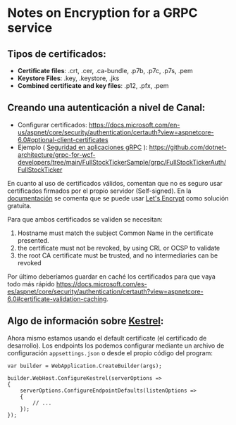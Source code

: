 # Notes on Encryption for a GRPC service

## Tipos de certificados:
- **Certificate files**: .crt, .cer, .ca-bundle, .p7b, .p7c, .p7s, .pem
- **Keystore Files**: .key, .keystore, .jks
- **Combined certificate and key files**: .p12, .pfx, .pem

## Creando una autenticación a nivel de Canal:
- Configurar certificados: https://docs.microsoft.com/en-us/aspnet/core/security/authentication/certauth?view=aspnetcore-6.0#optional-client-certificates
- Ejemplo ( [Seguridad en aplicaciones gRPC](https://docs.microsoft.com/es-es/dotnet/architecture/grpc-for-wcf-developers/encryption) ): https://github.com/dotnet-architecture/grpc-for-wcf-developers/tree/main/FullStockTickerSample/grpc/FullStockTickerAuth/FullStockTicker

En cuanto al uso de certificados válidos, comentan que no es seguro usar certificados firmados por el propio servidor (Self-signed). En la [documentación](https://docs.microsoft.com/es-es/dotnet/architecture/grpc-for-wcf-developers/encryption) se comenta que se puede usar [Let's Encrypt](https://letsencrypt.org) como solución gratuita.

Para que ambos certificados se validen se necesitan: 
1. Hostname must match the subject Common Name in the certificate presented.
2. the certificate must not be revoked, by using CRL or OCSP to validate
3. the root CA certificate must be trusted, and no intermediaries can be revoked

Por último deberíamos guardar en caché los certificados para que vaya todo más rápido https://docs.microsoft.com/es-es/aspnet/core/security/authentication/certauth?view=aspnetcore-6.0#certificate-validation-caching.
## Algo de información sobre [Kestrel](https://docs.microsoft.com/en-us/aspnet/core/fundamentals/servers/kestrel/endpoints?view=aspnetcore-6.0):
Ahora mismo estamos usando el default certificate (el certificado de desarrollo). Los endpoints los podemos configurar mediante un archivo de configuración `appsettings.json` o desde el propio código del program:
```
var builder = WebApplication.CreateBuilder(args);

builder.WebHost.ConfigureKestrel(serverOptions =>
{
    serverOptions.ConfigureEndpointDefaults(listenOptions =>
    {
        // ...
    });
});
```
